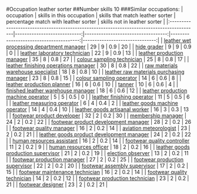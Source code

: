 #Occupation leather sorter
##Number skills 10
###Similar occupations:
| occupation                                                                                |   skills in this occupation |   skills that match leather sorter |   percentage match with leather sorter |   skills not in leather sorter |
|:------------------------------------------------------------------------------------------|----------------------------:|-----------------------------------:|---------------------------------------:|-------------------------------:|
| [leather wet processing department manager](leather_wet_processing_department_manager.md) |                          29 |                                  9 |                                    0.9 |                             20 |
| [hide grader](hide_grader.md)                                                             |                           9 |                                  9 |                                    0.9 |                              0 |
| [leather laboratory technician](leather_laboratory_technician.md)                         |                          22 |                                  9 |                                    0.9 |                             13 |
| [leather production manager](leather_production_manager.md)                               |                          35 |                                  8 |                                    0.8 |                             27 |
| [colour sampling technician](colour_sampling_technician.md)                               |                          25 |                                  8 |                                    0.8 |                             17 |
| [leather finishing operations manager](leather_finishing_operations_manager.md)           |                          30 |                                  8 |                                    0.8 |                             22 |
| [raw materials warehouse specialist](raw_materials_warehouse_specialist.md)               |                          18 |                                  8 |                                    0.8 |                             10 |
| [leather raw materials purchasing manager](leather_raw_materials_purchasing_manager.md)   |                          23 |                                  8 |                                    0.8 |                             15 |
| [colour sampling operator](colour_sampling_operator.md)                                   |                          14 |                                  6 |                                    0.6 |                              8 |
| [leather production planner](leather_production_planner.md)                               |                          16 |                                  6 |                                    0.6 |                             10 |
| [tanner](tanner.md)                                                                       |                          10 |                                  6 |                                    0.6 |                              4 |
| [finished leather warehouse manager](finished_leather_warehouse_manager.md)               |                          18 |                                  6 |                                    0.6 |                             12 |
| [leather production machine operator](leather_production_machine_operator.md)             |                           5 |                                  5 |                                    0.5 |                              0 |
| [leather finishing operator](leather_finishing_operator.md)                               |                          11 |                                  5 |                                    0.5 |                              6 |
| [leather measuring operator](leather_measuring_operator.md)                               |                           6 |                                  4 |                                    0.4 |                              2 |
| [leather goods machine operator](leather_goods_machine_operator.md)                       |                          14 |                                  4 |                                    0.4 |                             10 |
| [leather goods artisanal worker](leather_goods_artisanal_worker.md)                       |                          16 |                                  3 |                                    0.3 |                             13 |
| [footwear product developer](footwear_product_developer.md)                               |                          32 |                                  2 |                                    0.2 |                             30 |
| [membership manager](membership_manager.md)                                               |                          24 |                                  2 |                                    0.2 |                             22 |
| [footwear product development manager](footwear_product_development_manager.md)           |                          28 |                                  2 |                                    0.2 |                             26 |
| [footwear quality manager](footwear_quality_manager.md)                                   |                          16 |                                  2 |                                    0.2 |                             14 |
| [aviation meteorologist](aviation_meteorologist.md)                                       |                          23 |                                  2 |                                    0.2 |                             21 |
| [leather goods product development manager](leather_goods_product_development_manager.md) |                          24 |                                  2 |                                    0.2 |                             22 |
| [human resources assistant](human_resources_assistant.md)                                 |                          16 |                                  2 |                                    0.2 |                             14 |
| [footwear quality controller](footwear_quality_controller.md)                             |                          11 |                                  2 |                                    0.2 |                              9 |
| [human resources officer](human_resources_officer.md)                                     |                          18 |                                  2 |                                    0.2 |                             16 |
| [leather goods production supervisor](leather_goods_production_supervisor.md)             |                          21 |                                  2 |                                    0.2 |                             19 |
| [election observer](election_observer.md)                                                 |                          13 |                                  2 |                                    0.2 |                             11 |
| [footwear production manager](footwear_production_manager.md)                             |                          27 |                                  2 |                                    0.2 |                             25 |
| [footwear production supervisor](footwear_production_supervisor.md)                       |                          22 |                                  2 |                                    0.2 |                             20 |
| [footwear assembly supervisor](footwear_assembly_supervisor.md)                           |                          17 |                                  2 |                                    0.2 |                             15 |
| [footwear maintenance technician](footwear_maintenance_technician.md)                     |                          16 |                                  2 |                                    0.2 |                             14 |
| [footwear quality technician](footwear_quality_technician.md)                             |                          14 |                                  2 |                                    0.2 |                             12 |
| [footwear production technician](footwear_production_technician.md)                       |                          23 |                                  2 |                                    0.2 |                             21 |
| [footwear designer](footwear_designer.md)                                                 |                          23 |                                  2 |                                    0.2 |                             21 |
